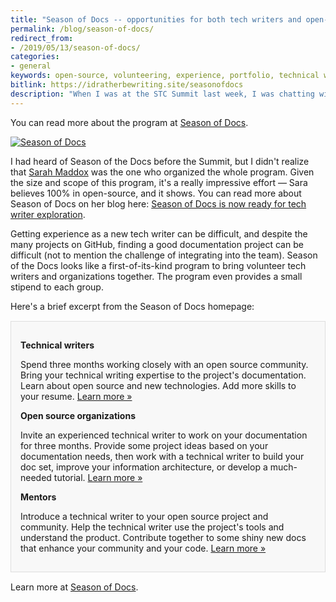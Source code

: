 ```yaml
---
title: "Season of Docs -- opportunities for both tech writers and open-source organizations to benefit from each other"
permalink: /blog/season-of-docs/
redirect_from:
- /2019/05/13/season-of-docs/
categories:
- general
keywords: open-source, volunteering, experience, portfolio, technical writers
bitlink: https://idratherbewriting.site/seasonofdocs
description: "When I was at the STC Summit last week, I was chatting with Sarah Maddox about Season of Docs. This is a program where technical writers looking to gain experience in the field can work with an open-source organization for a three-month timeframe on specific projects, building up both experience and a portfolio of sample docs. In turn, open-source organizations can benefit from having dedicated, enthusiastic technical writers creating much-needed documentation."
---
```


You can read more about the program at [Season of Docs](https://developers.google.com/season-of-docs/).

<a href="https://developers.google.com/season-of-docs/"><img src="https://s3.us-west-1.wasabisys.com/idbwmedia.com/images/season-of-docs.png" alt="Season of Docs" style="max-width: 800px"/></a>

I had heard of Season of the Docs before the Summit, but I didn't realize that <a href='https://ffeathers.wordpress.com/'>Sarah Maddox</a> was the one who organized the whole program. Given the size and scope of this program, it's a really impressive effort &mdash; Sara believes 100% in open-source, and it shows. You can read more about Season of Docs on her blog here: [Season of Docs is now ready for tech writer exploration](https://ffeathers.wordpress.com/2019/05/02/season-of-docs-is-now-ready-for-tech-writer-exploration/).

Getting experience as a new tech writer can be difficult, and despite the many projects on GitHub, finding a good documentation project can be difficult (not to mention the challenge of integrating into the team). Season of the Docs looks like a first-of-its-kind program to bring volunteer tech writers and organizations together. The program even provides a small stipend to each group.

Here's a brief excerpt from the Season of Docs homepage:

<div style="background-color: #f8f8f8; border: 1px solid #dedede; padding: 15px; margin: 15px 0px;">
<p><b>Technical writers</b></p>
<p>Spend three months working closely with an open source community. Bring your technical writing expertise to the project's documentation. Learn about open source and new technologies. Add more skills to your resume. <a href="https://developers.google.com/season-of-docs/docs/tech-writer-guide">Learn more &raquo;</a></p>

<p><b>Open source organizations</b></p>
<p>Invite an experienced technical writer to work on your documentation for three months. Provide some project ideas based on your documentation needs, then work with a technical writer to build your doc set, improve your information architecture, or develop a much-needed tutorial. <a href="https://developers.google.com/season-of-docs/docs/admin-guide">Learn more &raquo;</a></p>

<p><b>Mentors</b></p>

<p>Introduce a technical writer to your open source project and community. Help the technical writer use the project's tools and understand the product. Contribute together to some shiny new docs that enhance your community and your code. <a href="https://developers.google.com/season-of-docs/docs/mentor-guide">Learn more &raquo;</a></p>
</div>

Learn more at [Season of Docs](https://developers.google.com/season-of-docs/).
